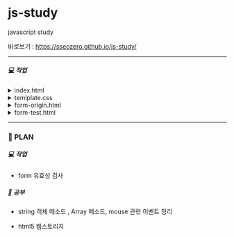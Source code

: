 # js-study
javascript study


바로보기 : https://sseozero.github.io/js-study/


-----


##### :computer: 작업



<details>
<summary>index.html</summary>
: test 기능 모아보기
    

 - Sing Up : 회원가입 화면 구현

</details>


<details>
<summary>temlplate.css</summary>
: bootstrap 무료 템플릿 가져와서 부분 수정 (https://bootsnipp.com/snippets/dldxB)

</details>


<details>
<summary>form-origin.html</summary>
 : 참고자료 (https://velog.io/@bcdy19/JS-DOM%EC%9D%84-%ED%99%9C%EC%9A%A9%ED%95%9C-%ED%9A%8C%EC%9B%90%EA%B0%80%EC%9E%85-%EC%9C%A0%ED%9A%A8%EC%84%B1-%EA%B2%80%EC%82%AC)

</details>


<details>
<summary>form-test.html</summary>


- css는 bootstrap 혼합 사용
      

- id, tel, email 입력양식 정규식 사용하여 유효성 검사 
     

- 모든 입력창이 채워져야 완료버튼 활성화
      

- 문제점 ) 한 번 완료버튼 활성화가 true 가 되면 버튼을 누르기 전에 form 입력창을 수정해서 false가 되어도 완료버튼이 비활성화로 변화지 않음 


</details>


------------

### :calendar: PLAN


##### :computer: 작업
- form 유효성 검사


##### :book: 공부
- string 객체 메소드 , Array 메소드, mouse 관련 이벤트 정리
 
- html5 웹스토리지
